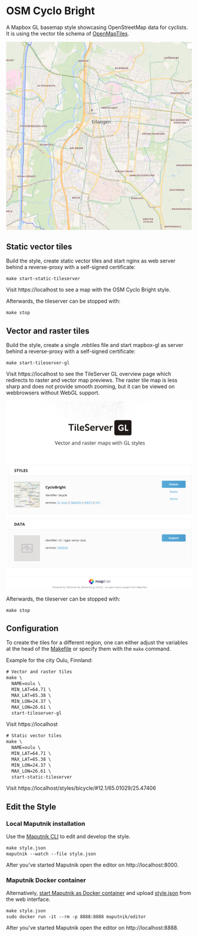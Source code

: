# OSM Cyclo Bright

A Mapbox GL basemap style showcasing OpenStreetMap data for cyclists.
It is using the vector tile schema of [OpenMapTiles](https://github.com/openmaptiles/openmaptiles).

![Erlangen, Germany](screenshots/erlangen.png)

## Static vector tiles

Build the style, create static vector tiles and start nginx as web server behind a reverse-proxy with a self-signed certificate:

```shell
make start-static-tileserver
```

Visit https://localhost to see a map with the OSM Cyclo Bright style.

Afterwards, the tileserver can be stopped with:

```shell
make stop
```

## Vector and raster tiles

Build the style, create a single .mbtiles file and start mapbox-gl as server behind a reverse-proxy with a self-signed certificate:

```shell
make start-tileserver-gl
```

Visit https://localhost to see the TileServer GL overview page which redirects to raster and vector map previews. The raster tile map is less sharp and does not provide smooth zooming, but it can be viewed on webbrowsers without WebGL support.

![tileserver-gl-overview](screenshots/tileserver-gl-overview.png)

Afterwards, the tileserver can be stopped with:

```shell
make stop
```

## Configuration

To create the tiles for a different region, one can either adjust the variables at the head of the [Makefile](Makefile) or specify them with the `make` command.

Example for the city Oulu, Finnland:

```shell
# Vector and raster tiles
make \
  NAME=oulu \
  MIN_LAT=64.71 \
  MAX_LAT=65.38 \
  MIN_LON=24.37 \
  MAX_LON=26.61 \
  start-tileserver-gl
```

Visit https://localhost

```shell
# Static vector tiles
make \
  NAME=oulu \
  MIN_LAT=64.71 \
  MAX_LAT=65.38 \
  MIN_LON=24.37 \
  MAX_LON=26.61 \
  start-static-tileserver
```

Visit https://localhost/styles/bicycle/#12.1/65.01029/25.47406

## Edit the Style

### Local Maputnik installation

Use the [Maputnik CLI](http://openmaptiles.org/docs/style/maputnik/) to edit and develop the style.

```
make style.json
maputnik --watch --file style.json
```

After you've started Maputnik open the editor on http://localhost:8000.

### Maputnik Docker container

Alternatively, [start Maputnik as Docker container](https://github.com/maputnik/editor#usage) and upload [style.json](style.json) from the web interface.

```shell
make style.json
sudo docker run -it --rm -p 8888:8888 maputnik/editor
```

After you've started Maputnik open the editor on http://localhost:8888.
